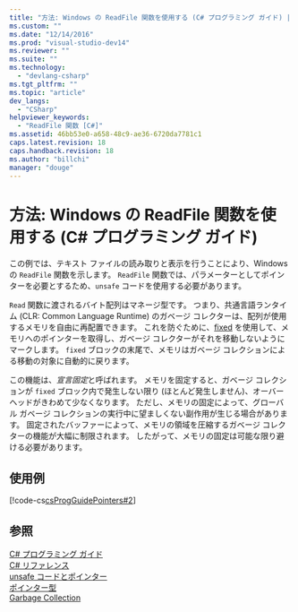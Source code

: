 ```yaml
---
title: "方法: Windows の ReadFile 関数を使用する (C# プログラミング ガイド) | Microsoft Docs"
ms.custom: ""
ms.date: "12/14/2016"
ms.prod: "visual-studio-dev14"
ms.reviewer: ""
ms.suite: ""
ms.technology: 
  - "devlang-csharp"
ms.tgt_pltfrm: ""
ms.topic: "article"
dev_langs: 
  - "CSharp"
helpviewer_keywords: 
  - "ReadFile 関数 [C#]"
ms.assetid: 46bb53e0-a658-48c9-ae36-6720da7781c1
caps.latest.revision: 18
caps.handback.revision: 18
ms.author: "billchi"
manager: "douge"
---
```

# 方法: Windows の ReadFile 関数を使用する (C# プログラミング ガイド)
この例では、テキスト ファイルの読み取りと表示を行うことにより、Windows の `ReadFile` 関数を示します。  `ReadFile` 関数では、パラメーターとしてポインターを必要とするため、`unsafe` コードを使用する必要があります。  
  
 `Read` 関数に渡されるバイト配列はマネージ型です。  つまり、共通言語ランタイム \(CLR: Common Language Runtime\) のガベージ コレクターは、配列が使用するメモリを自由に再配置できます。  これを防ぐために、[fixed](../Topic/fixed%20Statement%20\(C%23%20Reference\).md) を使用して、メモリへのポインターを取得し、ガベージ コレクターがそれを移動しないようにマークします。  `fixed` ブロックの末尾で、メモリはガベージ コレクションによる移動の対象に自動的に戻ります。  
  
 この機能は、*宣言固定*と呼ばれます。  メモリを固定すると、ガベージ コレクションが `fixed` ブロック内で発生しない限り \(ほとんど発生しません\)、オーバーヘッドがきわめて少なくなります。  ただし、メモリの固定によって、グローバル ガベージ コレクションの実行中に望ましくない副作用が生じる場合があります。  固定されたバッファーによって、メモリの領域を圧縮するガベージ コレクターの機能が大幅に制限されます。  したがって、メモリの固定は可能な限り避ける必要があります。  
  
## 使用例  
 [!code-cs[csProgGuidePointers#2](../misc/codesnippet/CSharp/how-to-use-the-windows-readfile-function-csharp-programming-guide_1.cs)]  
  
## 参照  
 [C\# プログラミング ガイド](../Topic/C%23%20Programming%20Guide.md)   
 [C\# リファレンス](../Topic/C%23%20Reference.md)   
 [unsafe コードとポインター](../Topic/Unsafe%20Code%20and%20Pointers%20\(C%23%20Programming%20Guide\).md)   
 [ポインター型](../Topic/Pointer%20types%20\(C%23%20Programming%20Guide\).md)   
 [Garbage Collection](../Topic/Garbage%20Collection.md)